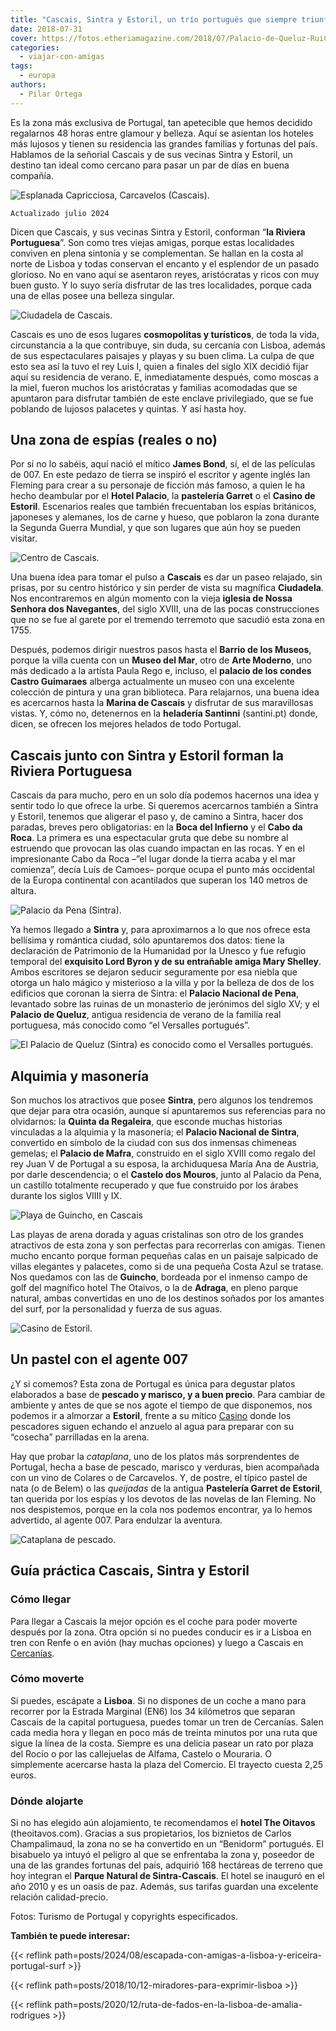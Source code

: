 ```yaml
---
title: "Cascais, Sintra y Estoril, un trío portugués que siempre triunfa"
date: 2018-07-31
cover: https://fotos.etheriamagazine.com/2018/07/Palacio-de-Queluz-RuiCunha-turismo-Cascais.jpg
categories: 
  - viajar-con-amigas
tags: 
  - europa
authors: 
  - Pilar Ortega
---
```


Es la zona más exclusiva de Portugal, tan apetecible que hemos decidido regalarnos 48 
horas entre glamour y belleza. Aquí se asientan los hoteles más lujosos y tienen su 
residencia las grandes familias y fortunas del país. Hablamos de la señorial Cascais y 
de sus vecinas Sintra y Estoril, un destino tan ideal como cercano para pasar un par de 
días en buena compañía. 

![Esplanada Capricciosa, Carcavelos (Cascais).](https://fotos.etheriamagazine.com/2018/07/Esplanada-Capricciosa-Carcavelos-Cascais.jpg "Esplanada Capricciosa, Carcavelos (Cascais). © Rui Cunha")

```
Actualizado julio 2024
```

Dicen que Cascais, y sus vecinas Sintra y Estoril, conforman “**la Riviera 
Portuguesa**”. Son como tres viejas amigas, porque estas localidades conviven en plena 
sintonía y se complementan. Se hallan en la costa al norte de Lisboa y todas conservan 
el encanto y el esplendor de un pasado glorioso. No en vano aquí se asentaron reyes, 
aristócratas y ricos con muy buen gusto. Y lo suyo sería disfrutar de las tres 
localidades, porque cada una de ellas posee una belleza singular. 

![Ciudadela de Cascais.](https://fotos.etheriamagazine.com/2018/07/Cidadela-Turismo-Cascais.jpg "Ciudadela de Cascais. © Rui Cunha/ T.Cascais")

Cascais es uno de esos lugares **cosmopolitas y turísticos**, de toda la vida, 
circunstancia a la que contribuye, sin duda, su cercanía con Lisboa, además de sus 
espectaculares paisajes y playas y su buen clima. La culpa de que esto sea así la tuvo 
el rey Luis I, quien a finales del siglo XIX decidió fijar aquí su residencia de verano. 
E, inmediatamente después, como moscas a la miel, fueron muchos los aristócratas y 
familias acomodadas que se apuntaron para disfrutar también de este enclave 
privilegiado, que se fue poblando de lujosos palacetes y quintas. Y así hasta hoy. 

## Una zona de espías (reales o no)

Por si no lo sabéis, aquí nació el mítico **James Bond**, sí, el de las películas de 
007. En este pedazo de tierra se inspiró el escritor y agente inglés Ian Fleming para 
crear a su personaje de ficción más famoso, a quien le ha hecho deambular por el **Hotel 
Palacio**, la **pastelería Garret** o el **Casino de Estoril**. Escenarios reales que 
también frecuentaban los espías británicos, japoneses y alemanes, los de carne y hueso, 
que poblaron la zona durante la Segunda Guerra Mundial, y que son lugares que aún hoy se 
pueden visitar. 

![Centro de Cascais.](https://fotos.etheriamagazine.com/2018/07/Centro-Cascais-Turismo-Cascais.jpg "Centro de Cascais. © Paulo Silva")

Una buena idea para tomar el pulso a **Cascais** es dar un paseo relajado, sin prisas, 
por su centro histórico y sin perder de vista su magnífica **Ciudadela**. Nos 
encontraremos en algún momento con la vieja **iglesia de Nossa Senhora dos Navegantes**, 
del siglo XVIII, una de las pocas construcciones que no se fue al garete por el tremendo 
terremoto que sacudió esta zona en 1755. 

Después, podemos dirigir nuestros pasos hasta el **Barrio de los Museos**, porque la 
villa cuenta con un **Museo del Mar**, otro de **Arte Moderno**, uno más dedicado a la 
artista Paula Rego e, incluso, el **palacio de los condes Castro Guimaraes** alberga 
actualmente un museo con una excelente colección de pintura y una gran biblioteca. Para 
relajarnos, una buena idea es acercarnos hasta la **Marina de Cascais** y disfrutar de 
sus maravillosas vistas. Y, cómo no, detenernos en la **heladería Santinni** 
(santini.pt) donde, dicen, se ofrecen los mejores helados de todo Portugal. 

## Cascais junto con Sintra y Estoril forman la Riviera Portuguesa

Cascais da para mucho, pero en un solo día podemos hacernos una idea y sentir todo lo 
que ofrece la urbe. Si queremos acercarnos también a Sintra y Estoril, tenemos que 
aligerar el paso y, de camino a Sintra, hacer dos paradas, breves pero obligatorias: en 
la **Boca del Infierno** y el **Cabo da Roca**. La primera es una espectacular gruta que 
debe su nombre al estruendo que provocan las olas cuando impactan en las rocas. Y en el 
impresionante Cabo da Roca –”el lugar donde la tierra acaba y el mar comienza”, decía 
Luís de Camoes– porque ocupa el punto más occidental de la Europa continental con 
acantilados que superan los 140 metros de altura. 

![Palacio da Pena (Sintra).](https://fotos.etheriamagazine.com/2018/07/Palacio-da-Pena-Sintra-Turismo-Cascais.jpg "Palacio da Pena (Sintra).")

Ya hemos llegado a **Sintra** y, para aproximarnos a lo que nos ofrece esta bellísima y 
romántica ciudad, sólo apuntaremos dos datos: tiene la declaración de Patrimonio de la 
Humanidad por la Unesco y fue refugio temporal del **exquisito Lord Byron y de su 
entrañable amiga Mary Shelley**. Ambos escritores se dejaron seducir seguramente por esa 
niebla que otorga un halo mágico y misterioso a la villa y por la belleza de dos de los 
edificios que coronan la sierra de Sintra: el **Palacio Nacional de Pena**, levantado 
sobre las ruinas de un monasterio de jerónimos del siglo XV; y el **Palacio de Queluz**, 
antigua residencia de verano de la familia real portuguesa, más conocido como “el 
Versalles portugués”. 

![El Palacio de Queluz (Sintra) es conocido como el Versalles portugués.](https://fotos.etheriamagazine.com/2018/07/Palacio-de-Queluz-RuiCunha-turismo-Cascais.jpg "El Palacio de Queluz (Sintra) es conocido como el Versalles portugués.")

## Alquimia y masonería

Son muchos los atractivos que posee **Sintra**, pero algunos los tendremos que dejar 
para otra ocasión, aunque sí apuntaremos sus referencias para no olvidarnos: la **Quinta 
da Regaleira**, que esconde muchas historias vinculadas a la alquimia y la masonería; el 
**Palacio Nacional de Sintra**, convertido en símbolo de la ciudad con sus dos inmensas 
chimeneas gemelas; el **Palacio de Mafra**, construido en el siglo XVIII como regalo del 
rey Juan V de Portugal a su esposa, la archiduquesa María Ana de Austria, por darle 
descendencia; o el **Castelo dos Mouros**, junto al Palacio da Pena, un castillo 
totalmente recuperado y que fue construido por los árabes durante los siglos VIIII y IX. 

![Playa de Guincho, en Cascais](https://fotos.etheriamagazine.com/2018/07/Guincho-cresmina-RuiCunha-Turismo-Cascais.jpg "Playa de Guincho (Cascais).")

Las playas de arena dorada y aguas cristalinas son otro de los grandes atractivos de 
esta zona y son perfectas para recorrerlas con amigas. Tienen mucho encanto porque 
forman pequeñas calas en un paisaje salpicado de villas elegantes y palacetes, como si 
de una pequeña Costa Azul se tratase. Nos quedamos con las de **Guincho**, bordeada por 
el inmenso campo de golf del magnífico hotel The Otaivos, o la de **Adraga**, en pleno 
parque natural, ambas convertidas en uno de los destinos soñados por los amantes del 
surf, por la personalidad y fuerza de sus aguas. 

![Casino de Estoril.](https://fotos.etheriamagazine.com/2018/07/Casino-Estoril.jpg "Casino de Estoril.")

## Un pastel con el agente 007

¿Y si comemos? Esta zona de Portugal es única para degustar platos elaborados a base de 
**pescado y marisco, y a buen precio**. Para cambiar de ambiente y antes de que se nos 
agote el tiempo de que disponemos, nos podemos ir a almorzar a **Estoril**, frente a su 
mítico [Casino](http://www.casino-estoril.pt) donde los pescadores siguen echando el 
anzuelo al agua para preparar con su “cosecha” parrilladas en la arena. 

Hay que probar la _cataplana_, uno de los platos más sorprendentes de Portugal, hecha a 
base de pescado, marisco y verduras, bien acompañada con un vino de Colares o de 
Carcavelos. Y, de postre, el típico pastel de nata (o de Belem) o las _queijadas_ de la 
antigua **Pastelería Garret de Estoril**, tan querida por los espías y los devotos de 
las novelas de Ian Fleming. No nos despistemos, porque en la cola nos podemos encontrar, 
ya lo hemos advertido, al agente 007. Para endulzar la aventura. 

![Cataplana de pescado.](https://fotos.etheriamagazine.com/2018/07/Gastronomia-Paulo-Silva-Turismo-Cascais.jpg "Cataplana de pescado.")

## Guía práctica Cascais, Sintra y Estoril

### Cómo llegar

Para llegar a Cascais la mejor opción es el coche para poder moverte después por la 
zona. Otra opción si no puedes conducir es ir a Lisboa en tren con Renfe o en avión (hay 
muchas opciones) y luego a Cascais en [Cercanías](https://www.cp.pt/passageiros/pt). 

### Cómo moverte

Si puedes, escápate a **Lisboa**. Si no dispones de un coche a mano para recorrer por la 
Estrada Marginal (EN6) los 34 kilómetros que separan Cascais de la capital portuguesa, 
puedes tomar un tren de Cercanías. Salen cada media hora y llegan en poco más de treinta 
minutos por una ruta que sigue la línea de la costa. Siempre es una delicia pasear un 
rato por plaza del Rocío o por las callejuelas de Alfama, Castelo o Mouraria. O 
simplemente acercarse hasta la plaza del Comercio. El trayecto cuesta 2,25 euros. 

### Dónde alojarte

Si no has elegido aún alojamiento, te recomendamos el **hotel The Oitavos** 
(theoitavos.com). Gracias a sus propietarios, los biznietos de Carlos Champalimaud, la 
zona no se ha convertido en un “Benidorm” portugués. El bisabuelo ya intuyó el peligro 
al que se enfrentaba la zona y, poseedor de una de las grandes fortunas del país, 
adquirió 168 hectáreas de terreno que hoy integran el **Parque Natural de 
Sintra-Cascais**. El hotel se inauguró en el año 2010 y es un oasis de paz. Además, sus 
tarifas guardan una excelente relación calidad-precio. 

Fotos: Turismo de Portugal y copyrights especificados. 

**También te puede interesar:** 

{{< reflink path=posts/2024/08/escapada-con-amigas-a-lisboa-y-ericeira-portugal-surf >}} 

{{< reflink path=posts/2018/10/12-miradores-para-exprimir-lisboa >}} 

{{< reflink path=posts/2020/12/ruta-de-fados-en-la-lisboa-de-amalia-rodrigues >}}
